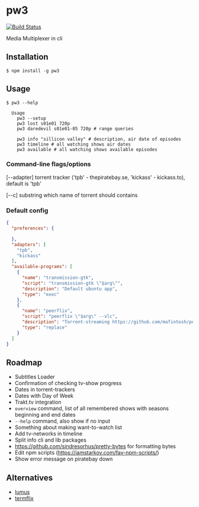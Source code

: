 # pw3

[![Build Status](https://travis-ci.org/ewnd9/pw3.svg?branch=master)](https://travis-ci.org/ewnd9/pw3)

Media Multiplexer in cli

## Installation

```
$ npm install -g pw3
```

## Usage

```
$ pw3 --help

  Usage
    pw3 --setup
    pw3 lost s01e01 720p
    pw3 daredevil s01e01-05 720p # range queries

    pw3 info "sillicon valley" # description, air date of episodes
    pw3 timeline # all watching shows air dates
    pw3 available # all watching shows available episodes
```

### Command-line flags/options

[--adapter]  torrent tracker ('tpb' - thepiratebay.se, 'kickass' - kickass.to), default is 'tpb'

[--c] substring which name of torrent should contains

### Default config

```json
{
  "preferences": {

  },
  "adapters": [
    "tpb",
    "kickass"
  ],
  "available-programs": [
    {
      "name": "transmission-gtk",
      "script": "transmission-gtk \"$arg\"",
      "description": "Default ubuntu app",
      "type": "exec"
    },
    {
      "name": "peerflix",
      "script": "peerflix \"$arg\" --vlc",
      "description": "Torrent-streaming https://github.com/mafintosh/peerflix",
      "type": "replace"
    }
  ]
}
```

## Roadmap

- Subtitles Loader
- Confirmation of checking tv-show progress
- Dates in torrent-trackers
- Dates with Day of Week
- Trakt.tv integration
- `overview` command, list of all remembered shows with seasons beginning and end dates
- `--help` command, also show if no input
- Something about making want-to-watch list
- Add tv-networks in timeline
- Split info cli and lib packages
- https://github.com/sindresorhus/pretty-bytes for formatting bytes
- Edit npm scripts (https://iamstarkov.com/fav-npm-scripts/)
- Show error message on piratebay down

## Alternatives

- [lumus](https://github.com/ziacik/lumus)
- [termflix](https://github.com/asarode/termflix)
